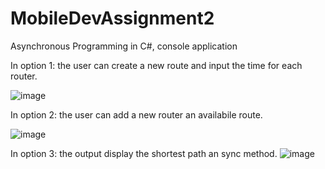 # MobileDevAssignment2
Asynchronous Programming in C#, console application

In option 1: the user can create a new route and input the time for each router.

![image](https://user-images.githubusercontent.com/68341128/156901139-d0e5677a-dd74-46e7-82eb-eafdd4e388b0.png)

In option 2: the user can add a new router an availabile route.

![image](https://user-images.githubusercontent.com/68341128/156901158-388738dd-00cc-4dd5-be3f-ea941dc3ff89.png)

In option 3: the output display the shortest path an sync method.
![image](https://user-images.githubusercontent.com/68341128/156901184-6b8f6ee9-cfe3-4124-9d6c-348f95b3ba4a.png)



